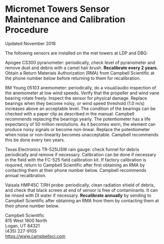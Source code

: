 # **Micromet Towers Sensor Maintenance and Calibration Procedure**

Updated November 2018

The following sensors are installed on the met towers at LDP and DBG:

Apogee CS300 pyranometer: periodically, check level of pyranometer and remove dust and debris with a camel hair brush. **Recalibrate every 2 years.** Obtain a Return Materials Authorization (RMA) from Campbell Scientific at the phone number below before returning to them for recalibration.

RM Young 05103 anemometer: periodically, do a visual/audio inspection of the anemometer at low wind speeds. Verify that the propeller and wind vane bearing rotate freely. Inspect the sensor for physical damage. Replace bearings when they become noisy, or wind speed threshold (1.0 m/s) increases above an acceptable level. The condition of the bearings can be checked with a paper clip as described in the manual. Campbell recommends replacing the bearings yearly. The potentiometer has a life expectancy of 50 million revolutions. As it becomes worn, the element can produce noisy signals or become non-linear. Replace the potentiometer when noise or non-linearity becomes unacceptable. Campbell recommends this be done every two years.

Texas Electronics TR-525USW rain gauge: check funnel for debris periodically and remove if necessary. Calibration can be done if necessary in the field with the FC-525 field calibration kit. If factory calibration is required, return to Campbell Scientific after first obtaining an RMA by contacting them at their phone number below. Campbell recommends annual recalibration.

Vaisala HMP45C T/RH probe: periodically, clean radiation shield of debris, and check that black screen at end of sensor is free of contaminants. It can be rinsed with DI water if necessary. **Recalibrate annually** by sending to Campbell Scientific after obtaining an RMA from them by contacting them at their phone number below.

Campbell Scientific   
815 West 1800 North   
Logan, UT 84321   
(435) 227-9105   
<https://www.campbellsci.com>